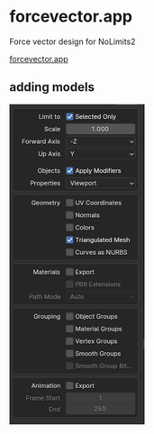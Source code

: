 # forcevector.app

Force vector design for NoLimits2

[forcevector.app](https://forcevector.app)

## adding models

![blender export settings](./blender_export_settings.png)
